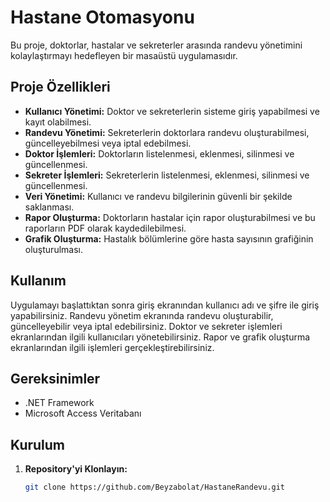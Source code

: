 # Hastane Otomasyonu

Bu proje, doktorlar, hastalar ve sekreterler arasında randevu yönetimini kolaylaştırmayı hedefleyen bir masaüstü uygulamasıdır.

## Proje Özellikleri

- **Kullanıcı Yönetimi:** Doktor ve sekreterlerin sisteme giriş yapabilmesi ve kayıt olabilmesi.
- **Randevu Yönetimi:** Sekreterlerin doktorlara randevu oluşturabilmesi, güncelleyebilmesi veya iptal edebilmesi.
- **Doktor İşlemleri:** Doktorların listelenmesi, eklenmesi, silinmesi ve güncellenmesi.
- **Sekreter İşlemleri:** Sekreterlerin listelenmesi, eklenmesi, silinmesi ve güncellenmesi.
- **Veri Yönetimi:** Kullanıcı ve randevu bilgilerinin güvenli bir şekilde saklanması.
- **Rapor Oluşturma:** Doktorların hastalar için rapor oluşturabilmesi ve bu raporların PDF olarak kaydedilebilmesi.
- **Grafik Oluşturma:** Hastalık bölümlerine göre hasta sayısının grafiğinin oluşturulması.
## Kullanım
Uygulamayı başlattıktan sonra giriş ekranından kullanıcı adı ve şifre ile giriş yapabilirsiniz.
Randevu yönetim ekranında randevu oluşturabilir, güncelleyebilir veya iptal edebilirsiniz.
Doktor ve sekreter işlemleri ekranlarından ilgili kullanıcıları yönetebilirsiniz.
Rapor ve grafik oluşturma ekranlarından ilgili işlemleri gerçekleştirebilirsiniz.

## Gereksinimler

- .NET Framework
- Microsoft Access Veritabanı

## Kurulum

1. **Repository'yi Klonlayın:**
   ```bash
   git clone https://github.com/Beyzabolat/HastaneRandevu.git
